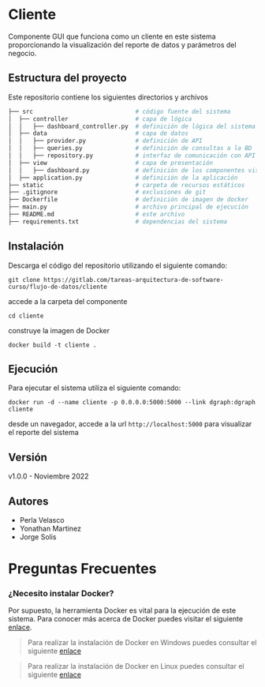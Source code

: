 # Cliente

Componente GUI que funciona como un cliente en este sistema proporcionando la visualización del reporte de datos y parámetros del negocio.

## Estructura del proyecto

Este repositorio contiene los siguientes directorios y archivos

```bash
├── src                             # código fuente del sistema
│  ├── controller                   # capa de lógica
│  │   ├── dashboard_controller.py  # definición de lógica del sistema
│  ├── data                         # capa de datos
│  │   ├── provider.py              # definición de API
│  │   ├── queries.py               # definición de consultas a la BD
│  │   ├── repository.py            # interfaz de comunicación con API
│  ├── view                         # capa de presentación
│  │   ├── dashboard.py             # definición de los componentes visuales
│  ├── application.py               # definición de la aplicación
├── static                          # carpeta de recursos estáticos
├── .gitignore                      # exclusiones de git
├── Dockerfile                      # definición de imagen de docker
├── main.py                         # archivo principal de ejecución
├── README.md                       # este archivo
├── requirements.txt                # dependencias del sistema
```

## Instalación

Descarga el código del repositorio utilizando el siguiente comando:

`git clone https://gitlab.com/tareas-arquitectura-de-software-curso/flujo-de-datos/cliente`

accede a la carpeta del componente

`cd cliente`

construye la imagen de Docker

```shell
docker build -t cliente .
```

## Ejecución

Para ejecutar el sistema utiliza el siguiente comando:

```shell
docker run -d --name cliente -p 0.0.0.0:5000:5000 --link dgraph:dgraph cliente
```

desde un navegador, accede a la url `http://localhost:5000` para visualizar el reporte del sistema

## Versión

v1.0.0 - Noviembre 2022

## Autores

- Perla Velasco
- Yonathan Martinez
- Jorge Solis

# Preguntas Frecuentes

### ¿Necesito instalar Docker?

Por supuesto, la herramienta Docker es vital para la ejecución de este sistema. Para conocer más acerca de Docker puedes visitar el siguiente [enlace](https://medium.com/@javiervivanco/que-es-docker-79d506f7b2fc).

> Para realizar la instalación de Docker en Windows puedes consultar el siguiente [enlace](https://medium.com/@tushar0618/installing-docker-desktop-on-window-10-501e594fc5eb)


> Para realizar la instalación de Docker en Linux puedes consultar el siguiente [enlace](https://www.digitalocean.com/community/tutorials/how-to-install-and-use-docker-on-ubuntu-20-04-es)